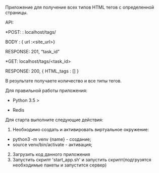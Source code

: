 Приложение для получение всех типов HTML тегов с определенной страницы.

API:

*POST: : localhost/tags/

BODY : { url :<site_url>} 

RESPONSE: 201, “task_id”

*GET: localhost/tags/<task_id>

RESPONSE: 200, { HTML_tags : [<list of tags>] }

В результате получаете количество и все типы тегов.

Для правильной работы приложения:

- Python 3.5 >

- Redis

Для старта выполните следующие действия:

1. Необходимо создать и активировать виртуальное окружение:
- python3 -m venv {name} - создание;
- source venv/bin/activate - активация;
2. Загрузить код данного приложения
3. Запустить скрипт 'start_app.sh' и запустить скрипт(подгрузятся необходимые пакеты и запустится сервер)
